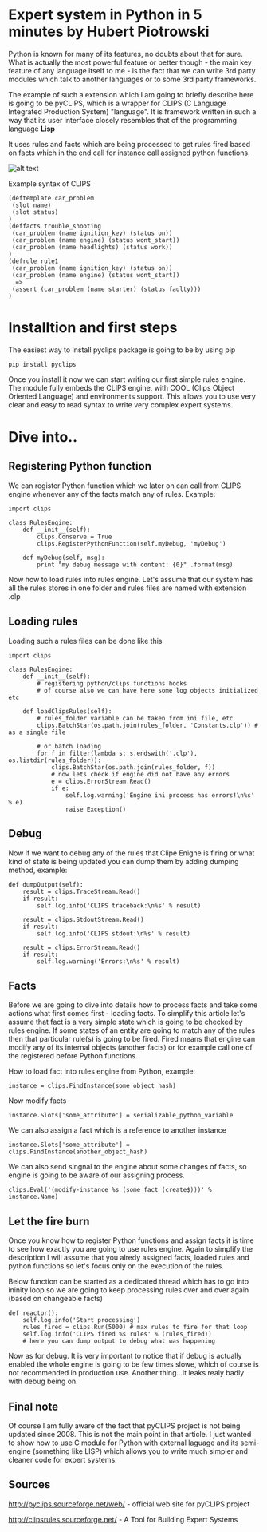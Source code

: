 # Expert system in Python in 5 minutes by Hubert Piotrowski

Python is known for many of its features, no doubts about that for sure. What is actually the most powerful feature or better though - the main key feature of any language itself to me - is the fact that we can write 3rd party modules which talk to another languages or to some 3rd party frameworks.

The example of such a extension which I am going to briefly describe here is going to be pyCLIPS, which is a wrapper for CLIPS (C Language Integrated Production System) "language". It is framework written in such a way that its user interface closely resembles that of the programming language **Lisp**

It uses rules and facts which are being processed to get rules fired based on facts which in the end call for instance call assigned python functions.

![alt text](http://clipsrules.sourceforge.net/clips.gif "CLIPS Logo")

Example syntax of CLIPS

    (deftemplate car_problem
     (slot name)
     (slot status)
    )
    (deffacts trouble_shooting
     (car_problem (name ignition_key) (status on))
     (car_problem (name engine) (status wont_start))
     (car_problem (name headlights) (status work))
    )
    (defrule rule1
     (car_problem (name ignition_key) (status on))
     (car_problem (name engine) (status wont_start))
      =>
     (assert (car_problem (name starter) (status faulty)))
    )


# Installtion and first steps

The easiest way to install pyclips package is going to be by using pip

    pip install pyclips

Once you install it now we can start writing our first simple rules engine. The module fully embeds the CLIPS engine, with COOL (Clips Object Oriented Language) and environments support. This allows you to use very clear and easy to read syntax to write very complex expert systems.

# Dive into..

## Registering Python function

We can register Python function which we later on can call from CLIPS engine whenever any of the facts match any of rules. Example:

    import clips
    
    class RulesEngine:
        def __init__(self):
            clips.Conserve = True
            clips.RegisterPythonFunction(self.myDebug, 'myDebug')
            
        def myDebug(self, msg):
            print "my debug message with content: {0}" .format(msg)

Now how to load rules into rules engine. Let's assume that our system has all the rules stores in one folder and rules files are named with extension .clp

## Loading rules

Loading such a rules files can be done like this


    import clips
    
    class RulesEngine:
        def __init__(self):
            # registering python/clips functions hooks
            # of course also we can have here some log objects initialized etc
            
        def loadClipsRules(self):
            # rules_folder variable can be taken from ini file, etc
            clips.BatchStar(os.path.join(rules_folder, 'Constants.clp')) # as a single file
            
            # or batch loading
            for f in filter(lambda s: s.endswith('.clp'), os.listdir(rules_folder)):
                clips.BatchStar(os.path.join(rules_folder, f))
                # now lets check if engine did not have any errors
                e = clips.ErrorStream.Read()
                if e:
                    self.log.warning('Engine ini process has errors!\n%s' % e)
                    raise Exception()

## Debug


Now if we want to debug any of the rules that Clipe Enigne is firing or what kind of state is being updated you can dump them by adding dumping method, example:

    def dumpOutput(self):
        result = clips.TraceStream.Read()
        if result:
            self.log.info('CLIPS traceback:\n%s' % result)

        result = clips.StdoutStream.Read()
        if result:
            self.log.info('CLIPS stdout:\n%s' % result)

        result = clips.ErrorStream.Read()
        if result:
            self.log.warning('Errors:\n%s' % result)


## Facts

Before we are going to dive into details how to process facts and take some actions what first comes first - loading facts. To simplify this article let's assume that fact is a very simple state which is going to be checked by rules engine. If some states of an entity are going to match any of the rules then that particular rule(s) is going to be fired. Fired means that engine can modify any of its internal objects (another facts) or for example call one of the registered before Python functions.

How to load fact into rules engine from Python, example:

    instance = clips.FindInstance(some_object_hash)
    
Now modify facts

    instance.Slots['some_attribute'] = serializable_python_variable
    
We can also assign a fact which is a reference to another instance

    instance.Slots['some_attribute'] = clips.FindInstance(another_object_hash)
    
We can also send singnal to the engine about some changes of facts, so engine is going to be aware of our assigning process.

    clips.Eval('(modify-instance %s (some_fact (create$)))' % instance.Name)
    
    
## Let the fire burn

Once you know how to register Python functions and assign facts it is time to see how exactly you are going to use rules engine. Again to simplify the description I will assume that you alredy assigned facts, loaded rules and python functions so let's focus only on the execution of the rules.

Below function can be started as a dedicated thread which has to go into ininity loop so we are going to keep processing rules over and over again (based on changeable facts)

    def reactor():
        self.log.info('Start processing')
        rules_fired = clips.Run(5000) # max rules to fire for that loop
        self.log.info('CLIPS fired %s rules' % (rules_fired))
        # here you can dump output to debug what was happening

Now as for debug. It is very important to notice that if debug is actually enabled the whole engine is going to be few times slowe, which of course is not recommended in production use. Another thing...it leaks realy badly with debug being on.


## Final note

Of course I am fully aware of the fact that pyCLIPS project is not being updated since 2008. This is not the main point in that article. I just wanted to show how to use C module for Python with external laguage and its semi-engine (something like LISP) which allows you to write much simpler and cleaner code for expert systems.

## Sources

http://pyclips.sourceforge.net/web/ - official web site for pyCLIPS project

http://clipsrules.sourceforge.net/ - A Tool for Building Expert Systems
